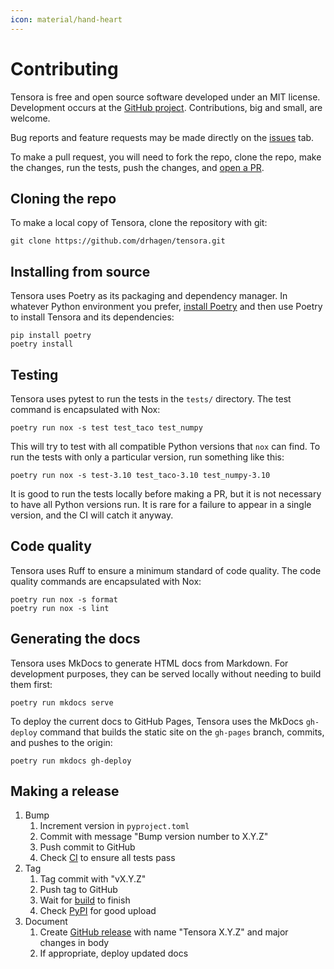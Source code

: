 ```yaml
---
icon: material/hand-heart
---
```


# Contributing

Tensora is free and open source software developed under an MIT license. Development occurs at the [GitHub project](https://github.com/drhagen/tensora). Contributions, big and small, are welcome.

Bug reports and feature requests may be made directly on the [issues](https://github.com/drhagen/tensora/issues) tab.

To make a pull request, you will need to fork the repo, clone the repo, make the changes, run the tests, push the changes, and [open a PR](https://github.com/drhagen/tensora/pulls).

## Cloning the repo

To make a local copy of Tensora, clone the repository with git:

```shell
git clone https://github.com/drhagen/tensora.git
```

## Installing from source

Tensora uses Poetry as its packaging and dependency manager. In whatever Python environment you prefer, [install Poetry](https://python-poetry.org/docs/) and then use Poetry to install Tensora and its dependencies:

```shell
pip install poetry
poetry install
```

## Testing

Tensora uses pytest to run the tests in the `tests/` directory. The test command is encapsulated with Nox:

```shell
poetry run nox -s test test_taco test_numpy
```

This will try to test with all compatible Python versions that `nox` can find. To run the tests with only a particular version, run something like this:

```shell
poetry run nox -s test-3.10 test_taco-3.10 test_numpy-3.10
```

It is good to run the tests locally before making a PR, but it is not necessary to have all Python versions run. It is rare for a failure to appear in a single version, and the CI will catch it anyway.

## Code quality

Tensora uses Ruff to ensure a minimum standard of code quality. The code quality commands are encapsulated with Nox:

```shell
poetry run nox -s format
poetry run nox -s lint
```

## Generating the docs

Tensora uses MkDocs to generate HTML docs from Markdown. For development purposes, they can be served locally without needing to build them first:

```shell
poetry run mkdocs serve
```

To deploy the current docs to GitHub Pages, Tensora uses the MkDocs `gh-deploy` command that builds the static site on the `gh-pages` branch, commits, and pushes to the origin:

```shell
poetry run mkdocs gh-deploy
```

## Making a release

1. Bump
    1. Increment version in `pyproject.toml`
    2. Commit with message "Bump version number to X.Y.Z"
    3. Push commit to GitHub
    4. Check [CI](https://github.com/drhagen/tensora/actions/workflows/ci.yml) to ensure all tests pass
2. Tag
    1. Tag commit with "vX.Y.Z"
    2. Push tag to GitHub
    3. Wait for [build](https://github.com/drhagen/tensora/actions/workflows/release.yml) to finish
    4. Check [PyPI](https://pypi.org/project/tensora/) for good upload
3. Document
    1. Create [GitHub release](https://github.com/drhagen/tensora/releases) with name "Tensora X.Y.Z" and major changes in body
    2. If appropriate, deploy updated docs
